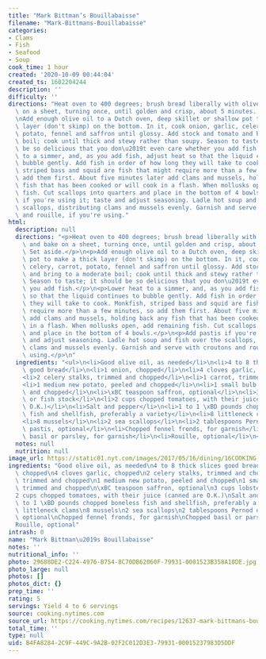 ```yaml
---
title: "Mark Bittman’s Bouillabaisse"
filename: "Mark-Bittmans-Bouillabaisse"
categories:
- Clams
- Fish
- Seafood
- Soup
cook_time: 1 hour
created: '2020-10-09 00:44:04'
created_ts: 1602204244
description: ''
difficulty: ''
directions: "Heat oven to 400 degrees; brush bread liberally with olive oil, and bake\
  \ on a sheet, turning once, until golden and crisp, about 5 minutes. Set aside.\n\
  \nAdd enough olive oil to a Dutch oven, deep skillet or shallow pot to make a thick\
  \ layer (don't skimp) on the bottom. In it, cook onion, garlic, celery, carrot,\
  \ potato, fennel and saffron until glossy. Add stock and tomato and bring to a moderate\
  \ boil; cook until thick and stewy rather than soupy. Season to taste; it should\
  \ be so delicious that you don\u2019t even care whether you add fish.\n\nLower heat\
  \ to a simmer, and, as you add fish, adjust heat so that the liquid continues to\
  \ bubble gently. Add fish in order of how long they will take to cook. Monkfish,\
  \ striped bass and squid are fish that might require more than a few minutes, so\
  \ add them first. About five minutes later add clams and mussels, holding back any\
  \ fish that has been cooked or will cook in a flash. When mollusks open, add remaining\
  \ fish. Cut scallops into quarters and place in the bottom of 4 bowls.\n\nAdd pastis\
  \ if you're using it; taste and adjust seasoning. Ladle hot soup and fish over the\
  \ scallops, distributing clams and mussels evenly. Garnish and serve with croutons\
  \ and rouille, if you're using."
html:
  description: null
  directions: "<p>Heat oven to 400 degrees; brush bread liberally with olive oil,\
    \ and bake on a sheet, turning once, until golden and crisp, about 5 minutes.\
    \ Set aside.</p>\n<p>Add enough olive oil to a Dutch oven, deep skillet or shallow\
    \ pot to make a thick layer (don't skimp) on the bottom. In it, cook onion, garlic,\
    \ celery, carrot, potato, fennel and saffron until glossy. Add stock and tomato\
    \ and bring to a moderate boil; cook until thick and stewy rather than soupy.\
    \ Season to taste; it should be so delicious that you don\u2019t even care whether\
    \ you add fish.</p>\n<p>Lower heat to a simmer, and, as you add fish, adjust heat\
    \ so that the liquid continues to bubble gently. Add fish in order of how long\
    \ they will take to cook. Monkfish, striped bass and squid are fish that might\
    \ require more than a few minutes, so add them first. About five minutes later\
    \ add clams and mussels, holding back any fish that has been cooked or will cook\
    \ in a flash. When mollusks open, add remaining fish. Cut scallops into quarters\
    \ and place in the bottom of 4 bowls.</p>\n<p>Add pastis if you're using it; taste\
    \ and adjust seasoning. Ladle hot soup and fish over the scallops, distributing\
    \ clams and mussels evenly. Garnish and serve with croutons and rouille, if you're\
    \ using.</p>\n"
  ingredients: "<ul>\n<li>Good olive oil, as needed</li>\n<li>4 to 8 thick slices\
    \ good bread</li>\n<li>1 onion, chopped</li>\n<li>4 cloves garlic, chopped</li>\n\
    <li>2 celery stalks, trimmed and chopped</li>\n<li>1 carrot, trimmed and chopped</li>\n\
    <li>1 medium new potato, peeled and chopped</li>\n<li>1 small bulb fennel, trimmed\
    \ and chopped</li>\n<li>\xBC teaspoon saffron, optional</li>\n<li>3 cups lobster\
    \ or fish stock</li>\n<li>2 cups chopped tomatoes, with their juice (canned are\
    \ O.K.)</li>\n<li>Salt and pepper</li>\n<li>1 to 1 \xBD pounds chopped boneless\
    \ fish and shellfish, preferably a variety</li>\n<li>8 littleneck clams</li>\n\
    <li>8 mussels</li>\n<li>2 sea scallops</li>\n<li>2 tablespoons Pernod or other\
    \ pastis, optional</li>\n<li>Chopped fennel fronds, for garnish</li>\n<li>Chopped\
    \ basil or parsley, for garnish</li>\n<li>Rouille, optional</li>\n</ul>\n"
  notes: null
  nutrition: null
image_url: https://static01.nyt.com/images/2017/05/16/dining/16COOKING-BITTMAN-BOUILLABAISSE/16COOKING-BITTMAN-BOUILLABAISSE-articleLarge.jpg
ingredients: "Good olive oil, as needed\n4 to 8 thick slices good bread\n1 onion,\
  \ chopped\n4 cloves garlic, chopped\n2 celery stalks, trimmed and chopped\n1 carrot,\
  \ trimmed and chopped\n1 medium new potato, peeled and chopped\n1 small bulb fennel,\
  \ trimmed and chopped\n\xBC teaspoon saffron, optional\n3 cups lobster or fish stock\n\
  2 cups chopped tomatoes, with their juice (canned are O.K.)\nSalt and pepper\n1\
  \ to 1 \xBD pounds chopped boneless fish and shellfish, preferably a variety\n8\
  \ littleneck clams\n8 mussels\n2 sea scallops\n2 tablespoons Pernod or other pastis,\
  \ optional\nChopped fennel fronds, for garnish\nChopped basil or parsley, for garnish\n\
  Rouille, optional"
intrash: 0
name: "Mark Bittman\u2019s Bouillabaisse"
notes: ''
nutritional_info: ''
photo: 29688DE2-C224-4976-B754-8C70DB62060F-79931-0001523B358A10DE.jpg
photo_large: null
photos: []
photos_dict: {}
prep_time: ''
rating: 5
servings: Yield 4 to 6 servings
source: cooking.nytimes.com
source_url: https://cooking.nytimes.com/recipes/12637-mark-bittmans-bouillabaisse
total_time: ''
type: null
uid: B4FA8284-2C9F-449C-9A2B-02F2C012D3E3-79931-00015237983D5DDF
---
```

